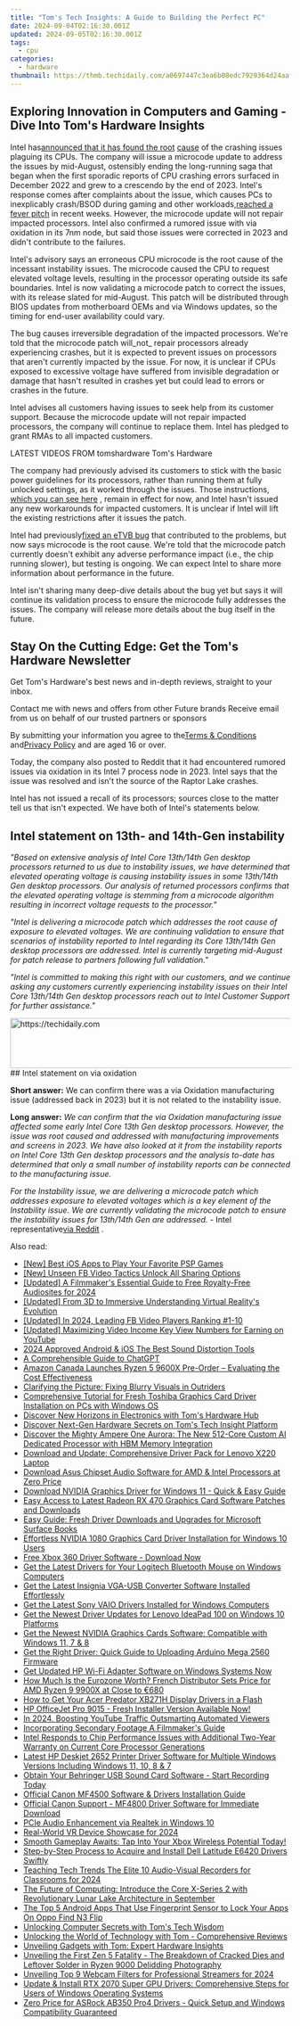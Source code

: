 ```yaml
---
title: "Tom's Tech Insights: A Guide to Building the Perfect PC"
date: 2024-09-04T02:16:30.001Z
updated: 2024-09-05T02:16:30.001Z
tags:
  - cpu
categories:
  - hardware
thumbnail: https://thmb.techidaily.com/a0697447c3ea6b08edc7929364d24aaff9babf43934271a1bc595c07d928a8cf.jpg
---
```


## Exploring Innovation in Computers and Gaming - Dive Into Tom's Hardware Insights

Intel has[announced that it has found the root](https://community.intel.com/t5/Processors/July-2024-Update-on-Instability-Reports-on-Intel-Core-13th-and/m-p/1617113#M74792) [cause](https://community.intel.com/t5/Processors/July-2024-Update-on-Instability-Reports-on-Intel-Core-13th-and/m-p/1617113#M74792) of the crashing issues plaguing its CPUs. The company will issue a microcode update to address the issues by mid-August, ostensibly ending the long-running saga that began when the first sporadic reports of CPU crashing errors surfaced in December 2022 and grew to a crescendo by the end of 2023\. Intel's response comes after complaints about the issue, which causes PCs to inexplicably crash/BSOD during gaming and other workloads,[reached a fever pitch](https://www.tomshardware.com/pc-components/cpus/game-publisher-claims-100-crash-rate-with-intel-cpus-alderon-games-says-company-sells-defective-13th-and-14th-gen-chips) in recent weeks. However, the microcode update will not repair impacted processors. Intel also confirmed a rumored issue with via oxidation in its 7nm node, but said those issues were corrected in 2023 and didn't contribute to the failures.

 Intel's advisory says an erroneous CPU microcode is the root cause of the incessant instability issues. The microcode caused the CPU to request elevated voltage levels, resulting in the processor operating outside its safe boundaries. Intel is now validating a microcode patch to correct the issues, with its release slated for mid-August. This patch will be distributed through BIOS updates from motherboard OEMs and via Windows updates, so the timing for end-user availability could vary.

 The bug causes irreversible degradation of the impacted processors. We're told that the microcode patch will_not_ repair processors already experiencing crashes, but it is expected to prevent issues on processors that aren't currently impacted by the issue. For now, it is unclear if CPUs exposed to excessive voltage have suffered from invisible degradation or damage that hasn't resulted in crashes yet but could lead to errors or crashes in the future.

 Intel advises all customers having issues to seek help from its customer support. Because the microcode update will not repair impacted processors, the company will continue to replace them. Intel has pledged to grant RMAs to all impacted customers.

 LATEST VIDEOS FROM tomshardware Tom's Hardware

 The company had previously advised its customers to stick with the basic power guidelines for its processors, rather than running them at fully unlocked settings, as it worked through the issues. Those instructions, [which you can see here](https://www.tomshardware.com/pc-components/cpus/intel-issues-official-statement-on-core-k-series-crashes-stick-to-intels-official-power-profiles) , remain in effect for now, and Intel hasn't issued any new workarounds for impacted customers. It is unclear if Intel will lift the existing restrictions after it issues the patch.

 Intel had previously[fixed an eTVB bug](https://www.tomshardware.com/pc-components/cpus/intel-denies-reports-that-it-identified-a-root-cause-for-core-i9-crashing-issues-investigation-continues) that contributed to the problems, but now says microcode is the root cause. We're told that the microcode patch currently doesn't exhibit any adverse performance impact (i.e., the chip running slower), but testing is ongoing. We can expect Intel to share more information about performance in the future.

 Intel isn't sharing many deep-dive details about the bug yet but says it will continue its validation process to ensure the microcode fully addresses the issues. The company will release more details about the bug itself in the future.

## Stay On the Cutting Edge: Get the Tom's Hardware Newsletter

 Get Tom's Hardware's best news and in-depth reviews, straight to your inbox.

 Contact me with news and offers from other Future brands  Receive email from us on behalf of our trusted partners or sponsors

 By submitting your information you agree to the[Terms & Conditions](https://futureplc.com/terms-conditions/) and[Privacy Policy](https://futureplc.com/privacy-policy/) and are aged 16 or over.

 Today, the company also posted to Reddit that it had encountered rumored issues via oxidation in its Intel 7 process node in 2023\. Intel says that the issue was resolved and isn't the source of the Raptor Lake crashes.

 Intel has not issued a recall of its processors; sources close to the matter tell us that isn't expected. We have both of Intel's statements below.

## Intel statement on 13th- and 14th-Gen instability

 _"Based on extensive analysis of Intel Core 13th/14th Gen desktop processors returned to us due to instability issues, we have determined that elevated operating voltage is causing instability issues in some 13th/14th Gen desktop processors. Our analysis of returned processors confirms that the elevated operating voltage is stemming from a microcode algorithm resulting in incorrect voltage requests to the processor."_

 _"Intel is delivering a microcode patch which addresses the root cause of exposure to elevated voltages. We are continuing validation to ensure that scenarios of instability reported to Intel regarding its Core 13th/14th Gen desktop processors are addressed. Intel is currently targeting mid-August for patch release to partners following full validation."_

 _"Intel is committed to making this right with our customers, and we continue asking any customers currently experiencing instability issues on their Intel Core 13th/14th Gen desktop processors reach out to Intel Customer Support for further assistance."_

<!-- affiliate ads begin -->
<a href="https://appsumo.8odi.net/c/5597632/2037356/7443" target="_top" id="2037356">
  <img src="//a.impactradius-go.com/display-ad/7443-2037356" border="0" alt="https://techidaily.com" width="728" height="90"/>
</a>
<img height="0" width="0" src="https://appsumo.8odi.net/i/5597632/2037356/7443" style="position:absolute;visibility:hidden;" border="0" />
<!-- affiliate ads end -->
## Intel statement on via oxidation

**Short answer:** We can confirm there was a via Oxidation manufacturing issue (addressed back in 2023) but it is not related to the instability issue.

**Long answer:**   _We can confirm that the via Oxidation manufacturing issue affected some early Intel Core 13th Gen desktop processors. However, the issue was root caused and addressed with manufacturing improvements and screens in 2023\. We have also looked at it from the instability reports on Intel Core 13th Gen desktop processors and the analysis to-date has determined that only a small number of instability reports can be connected to the manufacturing issue._

 _For the Instability issue, we are delivering a microcode patch which addresses exposure to elevated voltages which is a key element of the Instability issue. We are currently validating the microcode patch to ensure the instability issues for 13th/14th Gen are addressed. -_ Intel representative[via Reddit](https://www.reddit.com/r/intel/comments/1e9mf04/comment/lefz09c/) .


<ins class="adsbygoogle"
     style="display:block"
     data-ad-format="autorelaxed"
     data-ad-client="ca-pub-7571918770474297"
     data-ad-slot="1223367746"></ins>



<ins class="adsbygoogle"
     style="display:block"
     data-ad-client="ca-pub-7571918770474297"
     data-ad-slot="8358498916"
     data-ad-format="auto"
     data-full-width-responsive="true"></ins>

<span class="atpl-alsoreadstyle">Also read:</span>
<div><ul>
<li><a href="https://digital-screen-recording.techidaily.com/new-best-ios-apps-to-play-your-favorite-psp-games/"><u>[New] Best iOS Apps to Play Your Favorite PSP Games</u></a></li>
<li><a href="https://facebook-video-files.techidaily.com/new-unseen-fb-video-tactics-unlock-all-sharing-options/"><u>[New] Unseen FB Video Tactics  Unlock All Sharing Options</u></a></li>
<li><a href="https://facebook-video-footage.techidaily.com/updated-a-filmmakers-essential-guide-to-free-royalty-free-audiosites-for-2024/"><u>[Updated] A Filmmaker's Essential Guide to Free Royalty-Free Audiosites for 2024</u></a></li>
<li><a href="https://some-techniques.techidaily.com/updated-from-3d-to-immersive-understanding-virtual-realitys-evolution/"><u>[Updated] From 3D to Immersive  Understanding Virtual Reality's Evolution</u></a></li>
<li><a href="https://facebook-videos.techidaily.com/updated-in-2024-leading-fb-video-players-ranking-1-10/"><u>[Updated] In 2024, Leading FB Video Players Ranking #1-10</u></a></li>
<li><a href="https://facebook-video-footage.techidaily.com/updated-maximizing-video-income-key-view-numbers-for-earning-on-youtube/"><u>[Updated] Maximizing Video Income  Key View Numbers for Earning on YouTube</u></a></li>
<li><a href="https://youtube-data.techidaily.com/approved-android-and-ios-the-best-sound-distortion-tools/"><u>2024 Approved  Android & iOS  The Best Sound Distortion Tools</u></a></li>
<li><a href="https://tech-haven.techidaily.com/a-comprehensible-guide-to-chatgpt/"><u>A Comprehensible Guide to ChatGPT</u></a></li>
<li><a href="https://hardware-help.techidaily.com/amazon-canada-launches-ryzen-5-9600x-pre-order-evaluating-the-cost-effectiveness/"><u>Amazon Canada Launches Ryzen 5 9600X Pre-Order – Evaluating the Cost Effectiveness</u></a></li>
<li><a href="https://win-blog.techidaily.com/clarifying-the-picture-fixing-blurry-visuals-in-outriders/"><u>Clarifying the Picture: Fixing Blurry Visuals in Outriders</u></a></li>
<li><a href="https://hardware-help.techidaily.com/comprehensive-tutorial-for-fresh-toshiba-graphics-card-driver-installation-on-pcs-with-windows-os/"><u>Comprehensive Tutorial for Fresh Toshiba Graphics Card Driver Installation on PCs with Windows OS</u></a></li>
<li><a href="https://hardware-help.techidaily.com/discover-new-horizons-in-electronics-with-toms-hardware-hub/"><u>Discover New Horizons in Electronics with Tom's Hardware Hub</u></a></li>
<li><a href="https://hardware-help.techidaily.com/discover-next-gen-hardware-secrets-on-toms-tech-insight-platform/"><u>Discover Next-Gen Hardware Secrets on Tom's Tech Insight Platform</u></a></li>
<li><a href="https://hardware-help.techidaily.com/discover-the-mighty-ampere-one-aurora-the-new-512-core-custom-ai-dedicated-processor-with-hbm-memory-integration/"><u>Discover the Mighty Ampere One Aurora: The New 512-Core Custom AI Dedicated Processor with HBM Memory Integration</u></a></li>
<li><a href="https://hardware-help.techidaily.com/download-and-update-comprehensive-driver-pack-for-lenovo-x220-laptop/"><u>Download and Update: Comprehensive Driver Pack for Lenovo X220 Laptop</u></a></li>
<li><a href="https://hardware-help.techidaily.com/download-asus-chipset-audio-software-for-amd-and-intel-processors-at-zero-price/"><u>Download Asus Chipset Audio Software for AMD & Intel Processors at Zero Price</u></a></li>
<li><a href="https://hardware-help.techidaily.com/download-nvidia-graphics-driver-for-windows-11-quick-and-easy-guide/"><u>Download NVIDIA Graphics Driver for Windows 11 - Quick & Easy Guide</u></a></li>
<li><a href="https://hardware-help.techidaily.com/easy-access-to-latest-radeon-rx-470-graphics-card-software-patches-and-downloads/"><u>Easy Access to Latest Radeon RX 470 Graphics Card Software Patches and Downloads</u></a></li>
<li><a href="https://hardware-help.techidaily.com/easy-guide-fresh-driver-downloads-and-upgrades-for-microsoft-surface-books/"><u>Easy Guide: Fresh Driver Downloads and Upgrades for Microsoft Surface Books</u></a></li>
<li><a href="https://hardware-help.techidaily.com/effortless-nvidia-1080-graphics-card-driver-installation-for-windows-10-users/"><u>Effortless NVIDIA 1080 Graphics Card Driver Installation for Windows 10 Users</u></a></li>
<li><a href="https://hardware-help.techidaily.com/free-xbox-360-driver-software-download-now/"><u>Free Xbox 360 Driver Software - Download Now</u></a></li>
<li><a href="https://hardware-help.techidaily.com/get-the-latest-drivers-for-your-logitech-bluetooth-mouse-on-windows-computers/"><u>Get the Latest Drivers for Your Logitech Bluetooth Mouse on Windows Computers</u></a></li>
<li><a href="https://hardware-help.techidaily.com/1722970121032-get-the-latest-insignia-vga-usb-converter-software-installed-effortlessly/"><u>Get the Latest Insignia VGA-USB Converter Software Installed Effortlessly</u></a></li>
<li><a href="https://hardware-help.techidaily.com/get-the-latest-sony-vaio-drivers-installed-for-windows-computers/"><u>Get the Latest Sony VAIO Drivers Installed for Windows Computers</u></a></li>
<li><a href="https://hardware-help.techidaily.com/get-the-newest-driver-updates-for-lenovo-ideapad-100-on-windows-10-platforms/"><u>Get the Newest Driver Updates for Lenovo IdeaPad 100 on Windows 10 Platforms</u></a></li>
<li><a href="https://hardware-help.techidaily.com/get-the-newest-nvidia-graphics-cards-software-compatible-with-windows-11-7-and-8/"><u>Get the Newest NVIDIA Graphics Cards Software: Compatible with Windows 11, 7 & 8</u></a></li>
<li><a href="https://hardware-help.techidaily.com/get-the-right-driver-quick-guide-to-uploading-arduino-mega-2560-firmware/"><u>Get the Right Driver: Quick Guide to Uploading Arduino Mega 2560 Firmware</u></a></li>
<li><a href="https://hardware-help.techidaily.com/get-updated-hp-wi-fi-adapter-software-on-windows-systems-now/"><u>Get Updated HP Wi-Fi Adapter Software on Windows Systems Now</u></a></li>
<li><a href="https://hardware-help.techidaily.com/1723262312086-how-much-is-the-eurozone-worth-french-distributor-sets-price-for-amd-ryzen-9-9900x-at-close-to-680/"><u>How Much Is the Eurozone Worth? French Distributor Sets Price for AMD Ryzen 9 9900X at Close to €680</u></a></li>
<li><a href="https://hardware-help.techidaily.com/1722968953976-how-to-get-your-acer-predator-xb271h-display-drivers-in-a-flash/"><u>How to Get Your Acer Predator XB271H Display Drivers in a Flash</u></a></li>
<li><a href="https://hardware-help.techidaily.com/hp-officejet-pro-9015-fresh-installer-version-available-now/"><u>HP OfficeJet Pro 9015 - Fresh Installer Version Available Now!</u></a></li>
<li><a href="https://youtube-tips.techidaily.com/24-boosting-youtube-traffic-outsmarting-automated-viewers/"><u>In 2024, Boosting YouTube Traffic  Outsmarting Automated Viewers</u></a></li>
<li><a href="https://extra-hints.techidaily.com/incorporating-secondary-footage-a-filmmakers-guide/"><u>Incorporating Secondary Footage  A Filmmaker's Guide</u></a></li>
<li><a href="https://hardware-help.techidaily.com/intel-responds-to-chip-performance-issues-with-additional-two-year-warranty-on-current-core-processor-generations/"><u>Intel Responds to Chip Performance Issues with Additional Two-Year Warranty on Current Core Processor Generations</u></a></li>
<li><a href="https://hardware-help.techidaily.com/latest-hp-deskjet-2652-printer-driver-software-for-multiple-windows-versions-including-windows-11-10-8-and-7/"><u>Latest HP Deskjet 2652 Printer Driver Software for Multiple Windows Versions Including Windows 11, 10, 8 & 7</u></a></li>
<li><a href="https://hardware-help.techidaily.com/1722974976204-obtain-your-behringer-usb-sound-card-software-start-recording-today/"><u>Obtain Your Behringer USB Sound Card Software - Start Recording Today</u></a></li>
<li><a href="https://hardware-help.techidaily.com/official-canon-mf4500-software-and-drivers-installation-guide/"><u>Official Canon MF4500 Software & Drivers Installation Guide</u></a></li>
<li><a href="https://hardware-help.techidaily.com/official-canon-support-mf4800-driver-software-for-immediate-download/"><u>Official Canon Support - MF4800 Driver Software for Immediate Download</u></a></li>
<li><a href="https://driver-install.techidaily.com/pcie-audio-enhancement-via-realtek-in-windows-10/"><u>PCIe Audio Enhancement via Realtek in Windows 10</u></a></li>
<li><a href="https://extra-support.techidaily.com/real-world-vr-device-showcase-for-2024/"><u>Real-World VR Device Showcase for 2024</u></a></li>
<li><a href="https://hardware-help.techidaily.com/1722976375993-smooth-gameplay-awaits-tap-into-your-xbox-wireless-potential-today/"><u>Smooth Gameplay Awaits: Tap Into Your Xbox Wireless Potential Today!</u></a></li>
<li><a href="https://hardware-help.techidaily.com/step-by-step-process-to-acquire-and-install-dell-latitude-e6420-drivers-swiftly/"><u>Step-by-Step Process to Acquire and Install Dell Latitude E6420 Drivers Swiftly</u></a></li>
<li><a href="https://digital-screen-recording.techidaily.com/teaching-tech-trends-the-elite-10-audio-visual-recorders-for-classrooms-for-2024/"><u>Teaching Tech Trends  The Elite 10 Audio-Visual Recorders for Classrooms for 2024</u></a></li>
<li><a href="https://hardware-help.techidaily.com/the-future-of-computing-introduce-the-core-x-series-2-with-revolutionary-lunar-lake-architecture-in-september/"><u>The Future of Computing: Introduce the Core X-Series 2 with Revolutionary Lunar Lake Architecture in September</u></a></li>
<li><a href="https://unlock-android.techidaily.com/the-top-5-android-apps-that-use-fingerprint-sensor-to-lock-your-apps-on-oppo-find-n3-flip-by-drfone-android/"><u>The Top 5 Android Apps That Use Fingerprint Sensor to Lock Your Apps On Oppo Find N3 Flip</u></a></li>
<li><a href="https://hardware-help.techidaily.com/unlocking-computer-secrets-with-toms-tech-wisdom/"><u>Unlocking Computer Secrets with Tom's Tech Wisdom</u></a></li>
<li><a href="https://hardware-help.techidaily.com/unlocking-the-world-of-technology-with-tom-comprehensive-reviews/"><u>Unlocking the World of Technology with Tom - Comprehensive Reviews</u></a></li>
<li><a href="https://hardware-help.techidaily.com/unveiling-gadgets-with-tom-expert-hardware-insights/"><u>Unveiling Gadgets with Tom: Expert Hardware Insights</u></a></li>
<li><a href="https://hardware-help.techidaily.com/unveiling-the-first-zen-5-fatality-the-breakdown-of-cracked-dies-and-leftover-solder-in-ryzen-9000-delidding-photography/"><u>Unveiling the First Zen 5 Fatality - The Breakdown of Cracked Dies and Leftover Solder in Ryzen 9000 Delidding Photography</u></a></li>
<li><a href="https://some-tips.techidaily.com/unveiling-top-9-webcam-filters-for-professional-streamers-for-2024/"><u>Unveiling Top 9 Webcam Filters for Professional Streamers for 2024</u></a></li>
<li><a href="https://hardware-help.techidaily.com/update-and-install-rtx-2070-super-gpu-drivers-comprehensive-steps-for-users-of-windows-operating-systems/"><u>Update & Install RTX 2070 Super GPU Drivers: Comprehensive Steps for Users of Windows Operating Systems</u></a></li>
<li><a href="https://hardware-help.techidaily.com/zero-price-for-asrock-ab350-pro4-drivers-quick-setup-and-windows-compatibility-guaranteed/"><u>Zero Price for ASRock AB350 Pro4 Drivers - Quick Setup and Windows Compatibility Guaranteed</u></a></li>
</ul></div>
